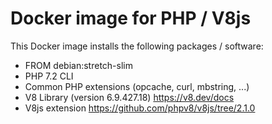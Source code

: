 Docker image for PHP / V8js
=================================================

This Docker image installs the following packages / software:

- FROM debian:stretch-slim
- PHP 7.2 CLI
- Common PHP extensions (opcache, curl, mbstring, ...)
- V8 Library (version 6.9.427.18) <https://v8.dev/docs>
- V8js extension <https://github.com/phpv8/v8js/tree/2.1.0>

